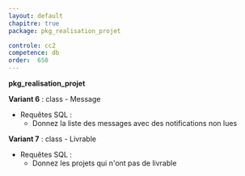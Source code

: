 ```yaml
---
layout: default
chapitre: true
package: pkg_realisation_projet

controle: cc2
competence: db
order:  650
---
```


**pkg_realisation_projet**

<!-- TODO db-2 : Table Autorisation -->
**Variant 6** : class - Message
- Requêtes SQL :
  - Donnez la liste des messages avec des notifications non lues 

<!-- TODO db-1 : Table Action -->
**Variant 7** : class - Livrable
- Requêtes SQL :
  - Donnez les projets qui n'ont pas de livrable 